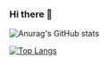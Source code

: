 ### Hi there 👋

![Anurag's GitHub stats](https://github-readme-stats.vercel.app/api?username=BelusKirill&show_icons=true&theme=radical)

[![Top Langs](https://github-readme-stats.vercel.app/api/top-langs/?username=BelusKirill&layout=compact)](https://github.com/BelusKirill/github-readme-stats&theme=radical)
<!--
**BelusKirill/BelusKirill** is a ✨ _special_ ✨ repository because its `README.md` (this file) appears on your GitHub profile.

Here are some ideas to get you started:

- 🔭 I’m currently working on ...
- 🌱 I’m currently learning ...
- 👯 I’m looking to collaborate on ...
- 🤔 I’m looking for help with ...
- 💬 Ask me about ...
- 📫 How to reach me: ...
- 😄 Pronouns: ...
- ⚡ Fun fact: ...
-->
